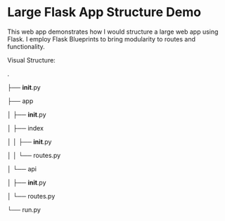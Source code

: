 # Large Flask App Structure Demo
This web app demonstrates how I would structure a large web app using Flask.
I employ Flask Blueprints to bring modularity to routes and functionality.

Visual Structure:

.

├── __init__.py

├── app

│   ├── __init__.py

│   ├── index

│   │   ├── __init__.py

│   │   └── routes.py

│   └── api

│       ├── __init__.py

│       └── routes.py

└── run.py

